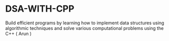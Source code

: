 # DSA-WITH-CPP

Build efficient programs by learning how to implement data structures using algorithmic techniques and solve various computational problems using the C++ ( Arun )
